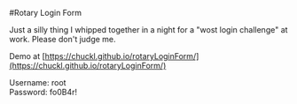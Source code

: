 #Rotary Login Form

Just a silly thing I whipped together in a night for a "wost login challenge" at work.
Please don't judge me.

Demo at [https://chuckl.github.io/rotaryLoginForm/](https://chuckl.github.io/rotaryLoginForm/)

Username: root  
Password: fo0B4r!
